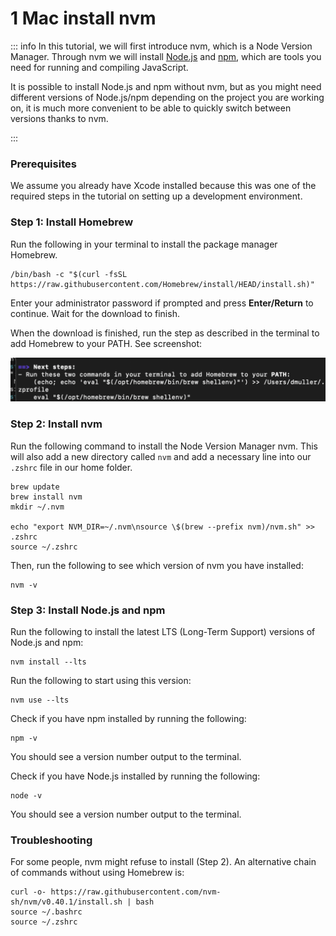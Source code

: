 # 1 Mac install nvm

::: info
In this tutorial, we will first introduce nvm, which is a Node Version Manager. Through nvm we will install [Node.js](https://en.wikipedia.org/wiki/Node.js) and [npm](https://en.wikipedia.org/wiki/Npm), which are tools you need for running and compiling JavaScript.

It is possible to install Node.js and npm without nvm, but as you might need different versions of Node.js/npm depending on the project you are working on, it is much more convenient to be able to quickly switch between versions thanks to nvm.

:::

### Prerequisites

We assume you already have Xcode installed because this was one of the required steps in the tutorial on setting up a development environment.

### Step 1: Install Homebrew

Run the following in your terminal to install the package manager Homebrew.

```
/bin/bash -c "$(curl -fsSL https://raw.githubusercontent.com/Homebrew/install/HEAD/install.sh)"
```

Enter your administrator password if prompted and press **Enter/Return** to continue. Wait for the download to finish.

When the download is finished, run the step as described in the terminal to add Homebrew to your PATH. See screenshot:

![afbeelding.png](.attachments.6798797/afbeelding.png)

### Step 2: Install nvm

Run the following command to install the Node Version Manager nvm. This will also add a new directory called `nvm` and add a necessary line into our `.zshrc` file in our home folder.

```
brew update
brew install nvm
mkdir ~/.nvm

echo "export NVM_DIR=~/.nvm\nsource \$(brew --prefix nvm)/nvm.sh" >> .zshrc
source ~/.zshrc
```

Then, run the following to see which version of nvm you have installed:

```
nvm -v
```

### Step 3: Install Node.js and npm

Run the following to install the latest LTS (Long-Term Support) versions of Node.js and npm:

```
nvm install --lts
```

Run the following to start using this version:

```
nvm use --lts
```

Check if you have npm installed by running the following:

```
npm -v
```

You should see a version number output to the terminal.

Check if you have Node.js installed by running the following:

```
node -v
```

You should see a version number output to the terminal.

### Troubleshooting

For some people, nvm might refuse to install (Step 2). An alternative chain of commands without using Homebrew is:

```
curl -o- https://raw.githubusercontent.com/nvm-sh/nvm/v0.40.1/install.sh | bash
source ~/.bashrc
source ~/.zshrc
```